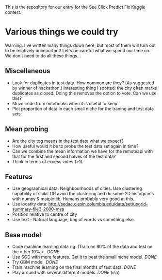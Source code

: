This is the repository for our entry for the See Click Predict Fix Kaggle contest.

# Various things we could try

Warning: I've written many things down here, but most of them will turn out to be relatively unimportant! Let's be careful what we spend our time on. We don't need to do all these things...

## Miscellaneous 
* Look for duplicates in test data. How common are they? (As suggested by winner of hackathon.) Interesting thing I spotted: the city often marks duplicates as closed. Doing this removes the option to vote. Can we use this?
* Move code from notebooks when it is useful to keep.
* Plot proportion of data in each small niche for the traning and test data sets.

## Mean probing
* Are the city tog means in the test data what we expect?
* How useful would it be to probe the test data set again in time?
* Can we combine the mean information we have for the remoteapi with that for the first and second halves of the test data?
* Think in terms of excess votes (>1).

## Features
* Use geographical data. Neighbourhoods of cities. Use clustering capability of scikit OR avoid the clustering and do
  some 2D histograms with numpy & matplotlib. Humans probably very good at this.
* Use locatity data: http://sedac.ciesin.columbia.edu/data/set/usgrid-summary-file3-2000-msa
* Position relative to centre of city
* Use text - Natural language, bag of words vs something else.

## Base model
* Code machine learning data rig. (Train on 90% of the data and test on the other 10%.) - *DONE*
* Use SGD with more features. Get it to beat the small niche model. *DONE*
* Try GBM model. *DONE*
* Train machine learning on the final months of test data. *DONE*
* Play around with several different models. *DONE* (ish)
